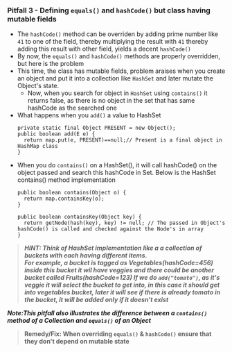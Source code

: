 ### Pitfall 3 - Defining `equals()` and `hashCode()` but class having mutable fields

- The `hashCode()` method can be overriden by adding prime number like `41` to one of the field, thereby multiplying the result with `41` thereby adding this result with other field, yields a decent `hashCode()`
- By now, the `equals()` and `hashCode()` methods are properly overridden, but here is the problem 
- This time, the class has mutable fields, problem araises when you create an object and put it into a collection like `HashSet` and later mutate the Object's state.
  - Now, when you search for object in `HashSet` using `contains()` it returns false, as there is no object in the set that has same hashCode as the searched one
- What happens when you `add()` a value to HashSet
  ```
  private static final Object PRESENT = new Object();
  public boolean add(E e) {
    return map.put(e, PRESENT)==null;// Present is a final object in HashMap class
  }
  ```
- When you do `contains()` on a HashSet(), it will call hashCode() on the object passed and search this hashCode in Set. Below is the HashSet contains() method implementation
  ```
  public boolean contains(Object o) {
    return map.containsKey(o);
  }
  ```
  ```
  public boolean containsKey(Object key) {
    return getNode(hash(key), key) != null; // The passed in Object's hashCode() is called and checked against the Node's in array
  }
  ```
> ***HINT: Think of HashSet implementation like a a collection of buckets with each having different items.  
For example, a bucket is tagged as Vegetables(hashCode=456) inside this bucket it wil have veggies and there could be another bucket called Fruits(hashCode=123)
If we do `add("tomato")`, as it's veggie it will select the bucket to get into, in this case it should get into vegetables bucket, later it will see if there is already tomato in the bucket, it will be added only if it doesn't exist***


***Note:This pitfall also illustrates the difference between a `contains()` method of a Collection and `equals()` of an Object***

> **Remedy/Fix: When overriding `equals()` & `hashCode()` ensure that they don't depend on mutable state**
